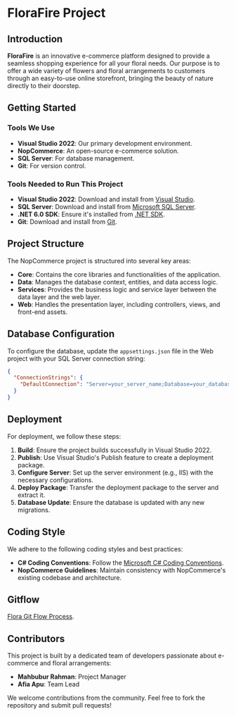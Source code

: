 # FloraFire Project

## Introduction

**FloraFire** is an innovative e-commerce platform designed to provide a seamless shopping experience for all your floral needs. Our purpose is to offer a wide variety of flowers and floral arrangements to customers through an easy-to-use online storefront, bringing the beauty of nature directly to their doorstep.

## Getting Started

### Tools We Use

- **Visual Studio 2022**: Our primary development environment.
- **NopCommerce**: An open-source e-commerce solution.
- **SQL Server**: For database management.
- **Git**: For version control.

### Tools Needed to Run This Project

- **Visual Studio 2022**: Download and install from [Visual Studio](https://visualstudio.microsoft.com/).
- **SQL Server**: Download and install from [Microsoft SQL Server](https://www.microsoft.com/en-us/sql-server/sql-server-downloads).
- **.NET 6.0 SDK**: Ensure it's installed from [.NET SDK](https://dotnet.microsoft.com/download/dotnet/6.0).
- **Git**: Download and install from [Git](https://git-scm.com/).

## Project Structure

The NopCommerce project is structured into several key areas:

- **Core**: Contains the core libraries and functionalities of the application.
- **Data**: Manages the database context, entities, and data access logic.
- **Services**: Provides the business logic and service layer between the data layer and the web layer.
- **Web**: Handles the presentation layer, including controllers, views, and front-end assets.

## Database Configuration

To configure the database, update the `appsettings.json` file in the Web project with your SQL Server connection string:

```json
{
  "ConnectionStrings": {
    "DefaultConnection": "Server=your_server_name;Database=your_database_name;User Id=your_username;Password=your_password;"
  }
}
```
## Deployment

For deployment, we follow these steps:

1. **Build**: Ensure the project builds successfully in Visual Studio 2022.
2. **Publish**: Use Visual Studio's Publish feature to create a deployment package.
3. **Configure Server**: Set up the server environment (e.g., IIS) with the necessary configurations.
4. **Deploy Package**: Transfer the deployment package to the server and extract it.
5. **Database Update**: Ensure the database is updated with any new migrations.

## Coding Style

We adhere to the following coding styles and best practices:

- **C# Coding Conventions**: Follow the [Microsoft C# Coding Conventions](https://docs.microsoft.com/en-us/dotnet/csharp/fundamentals/coding-style/coding-conventions).
- **NopCommerce Guidelines**: Maintain consistency with NopCommerce's existing codebase and architecture.

## Gitflow

[Flora Git Flow Process](gitFlow.md).



## Contributors

This project is built by a dedicated team of developers passionate about e-commerce and floral arrangements:

- **Mahbubur Rahman**: Project Manager
- **Afia Apu**: Team Lead

We welcome contributions from the community. Feel free to fork the repository and submit pull requests!
